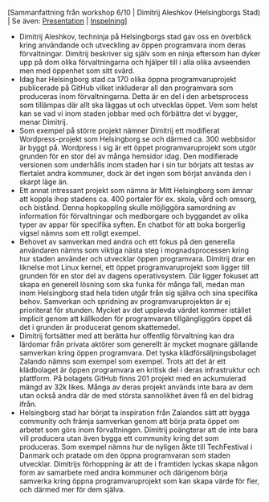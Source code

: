 [Sammanfattning från workshop 6/10 | Dimitrij Aleshkov (Helsingborgs Stad) | Se även: [Presentation](uploads/784cbd720f0e6ec969dab1c3d9e6efc5/Utveckling_och_samarbete_kring_öppen_programvara.pptx.pdf) | [Inspelning](https://youtu.be/jxxiqFyZhDU?t=4131)]

* Dimitrij Aleshkov, techninja på Helsingborgs stad gav oss en överblick kring användande och utveckling av öppen programvara inom deras förvaltningar. Dimitrij beskriver sig själv som en ninja eftersom han dyker upp på dom olika förvaltningarna och hjälper till i alla olika avseenden men med öppenhet som sitt svärd. 
* Idag har Helsingborg stad ca 170 olika öppna programvaruprojekt publicerade på GitHub vilket inkluderar all den programvara som produceras inom förvaltningarna. Detta är en del i den arbetsprocess som tillämpas där allt ska läggas ut och utvecklas öppet. Vem som helst kan se vad vi inom staden jobbar med och förbättra det vi bygger, menar Dimitrij.
* Som exempel på större projekt nämner Dimitrij ett modifierat Wordpress-projekt som Helsingborg.se och därmed ca. 300 webbsidor är byggt på. Wordpress i sig är ett öppet programvaruprojekt som utgör grunden för en stor del av många hemsidor idag. Den modifierade versionen som underhålls inom staden har i sin tur börjats att testas av flertalet andra kommuner, dock är det ingen som börjat använda den i skarpt läge än.
* Ett annat intressant projekt som nämns är Mitt Helsingborg som ämnar att koppla ihop stadens ca. 400 portaler för ex. skola, vård och omsorg, och bistånd. Denna hopkoppling skulle möjliggöra samordning av information för förvaltningar och medborgare och byggandet av olika typer av appar för specifika syften. En chatbot för att boka borgerlig vigsel nämns som ett roligt exempel.
* Behovet av samverkan med andra och ett fokus på den generella användaren nämns som viktiga nästa steg i mognadsprocessen kring hur staden använder och utvecklar öppen programvara. Dimitrij drar en liknelse mot Linux kernel, ett öppet programvaruprojekt som ligger till grunden för en stor del av dagens operativsystem. Där ligger fokuset att skapa en generell lösning som ska funka för många fall, medan man inom Helsingborg stad hela tiden utgår från sig själva och sina specifika behov. Samverkan och spridning av programvaruprojekten är ej prioriterat för stunden. Mycket av det upplevda värdet kommer istället implicit genom att källkoden för programvaran tillgängliggörs öppet då det i grunden är producerat genom skattemedel.
* Dimitrij fortsätter med att berätta hur offentlig förvaltning kan dra lärdomar från privata aktörer som generellt är mycket mognare gällande samverkan kring öppen programvara. Det tyska klädförsäljningsbolaget Zalando nämns som exempel som exempel. Trots att det är ett klädbolaget är öppen programvara en kritisk del i deras infrastruktur och plattform. På bolagets GitHub finns 201 projekt med en ackumulerad mängd av 32k likes. Många av deras projekt används inte bara av dem utan också andra där de med största sannolikhet även få en del bidrag ifrån. 
* Helsingborg stad har börjat ta inspiration från Zalandos sätt att bygga community och främja samverkan genom att börja prata öppet om arbetet som görs inom förvaltningen. Dimitrij poängterar att de inte bara vill producera utan även bygga ett community kring det som produceras. Som exempel nämns hur de nyligen åkte till TechFestival i Danmark och pratade om den öppna programvaran som staden utvecklar. Dimitrijs förhoppning är att de i framtiden lyckas skapa någon form av samarbete med andra kommuner och därigenom börja samverka kring öppna programvaruprojekt som kan skapa värde för fler, och därmed mer för dem själva.